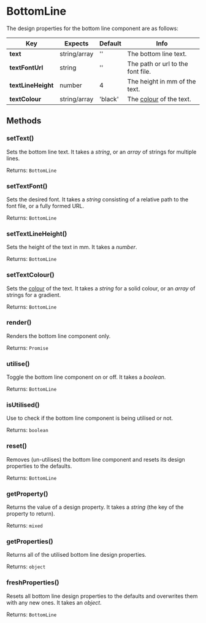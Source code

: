# BottomLine

The design properties for the bottom line component are as follows:

| Key | Expects | Default | Info |
| --- | --- | --- | --- |
| **text** | string/array | '' | The bottom line text. |
| **textFontUrl** | string | '' | The path or url to the font file. |
| **textLineHeight** | number | 4 | The height in mm of the text. |
| **textColour** | string/array | 'black' | The [colour](other/colour.md) of the text. |

## Methods <!-- {docsify-ignore} -->

### setText()

Sets the bottom line text. It takes a *string*, or an *array* of strings for multiple lines.

Returns: `BottomLine`

### setTextFont()

Sets the desired font. It takes a *string* consisting of a relative path to the font file, or a fully formed URL.

Returns: `BottomLine`

### setTextLineHeight()

Sets the height of the text in mm. It takes a *number*.

Returns: `BottomLine`

### setTextColour()

Sets the [colour](other/colour.md) of the text. It takes a *string* for a solid colour, or an *array* of strings for a gradient.

Returns: `BottomLine`

### render()

Renders the bottom line component only.

Returns: `Promise`

### utilise()

Toggle the bottom line component on or off. It takes a *boolean*.

Returns: `BottomLine`

### isUtilised()

Use to check if the bottom line component is being utilised or not.

Returns: `boolean`

### reset()

Removes (un-utilises) the bottom line component and resets its design properties to the defaults.

Returns: `BottomLine`

### getProperty()

Returns the value of a design property. It takes a *string* (the key of the property to return).

Returns: `mixed`

### getProperties()

Returns all of the utilised bottom line design properties.

Returns: `object`

### freshProperties()

Resets all bottom line design properties to the defaults and overwrites them with any new ones. It takes an *object*.

Returns: `BottomLine`